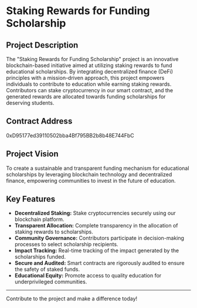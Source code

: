 # Staking Rewards for Funding Scholarship

## Project Description
The "Staking Rewards for Funding Scholarship" project is an innovative blockchain-based initiative aimed at utilizing staking rewards to fund educational scholarships. By integrating decentralized finance (DeFi) principles with a mission-driven approach, this project empowers individuals to contribute to education while earning staking rewards. Contributors can stake cryptocurrency in our smart contract, and the generated rewards are allocated towards funding scholarships for deserving students.

## Contract Address
0xD95177ed39110502bba4Bf795BB2b8b48E744FbC

## Project Vision
To create a sustainable and transparent funding mechanism for educational scholarships by leveraging blockchain technology and decentralized finance, empowering communities to invest in the future of education.

## Key Features
- **Decentralized Staking:** Stake cryptocurrencies securely using our blockchain platform.
- **Transparent Allocation:** Complete transparency in the allocation of staking rewards to scholarships.
- **Community Governance:** Contributors participate in decision-making processes to select scholarship recipients.
- **Impact Tracking:** Real-time tracking of the impact generated by the scholarships funded.
- **Secure and Audited:** Smart contracts are rigorously audited to ensure the safety of staked funds.
- **Educational Equity:** Promote access to quality education for underprivileged communities.

---
Contribute to the project and make a difference today!